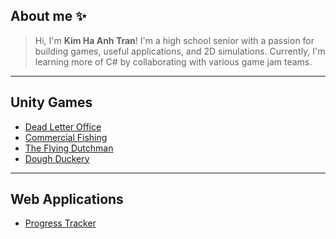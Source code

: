 ## About me ✨
> Hi, I'm **Kim Ha Anh Tran**!
> I'm a high school senior with a passion for building games, useful applications, and 2D simulations. Currently, I'm learning more of C# by collaborating with various game jam teams.

---
## Unity Games
- [Dead Letter Office](https://github.com/KimHaAnhTran/DeadLetterOffice_Day1)
- [Commercial Fishing](https://github.com/KimHaAnhTran/CommercialFishing)
- [The Flying Dutchman](https://github.com/KimHaAnhTran/TheFlyingDutchman)
- [Dough Duckery](https://github.com/KimHaAnhTran/DoughDuckery)

---
## Web Applications
- [Progress Tracker](https://github.com/KimHaAnhTran/ProgressTracker)


<!--
**KimHaAnhTran/KimHaAnhTran** is a ✨ _special_ ✨ repository because its `README.md` (this file) appears on your GitHub profile.

Here are some ideas to get you started:

- 🔭 I’m currently working on ...
- 🌱 I’m currently learning ...
- 👯 I’m looking to collaborate on ...
- 🤔 I’m looking for help with ...
- 💬 Ask me about ...
- 📫 How to reach me: ...
- 😄 Pronouns: ...
- ⚡ Fun fact: ...
-->
